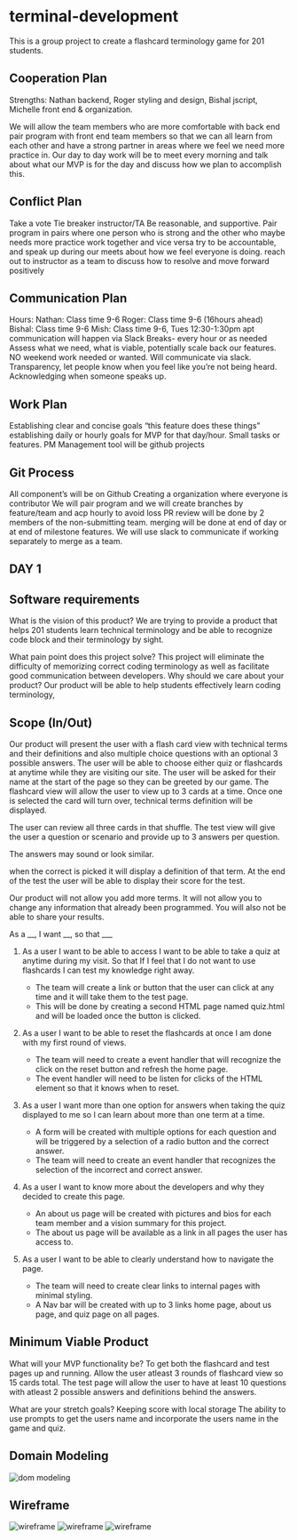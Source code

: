# terminal-development
This is a group project to create a flashcard terminology game for 201 students.

## Cooperation Plan
Strengths: Nathan backend, Roger styling and design, Bishal jscript, Michelle front end & organization.

We will allow the team members who are more comfortable with back end pair program with front end team members so that we can all learn from each other and have a strong partner in areas where we feel we need more practice in. Our day to day work will be to meet every morning and talk about what our MVP is for the day and discuss how we plan to accomplish this.

## Conflict Plan
Take a vote
Tie breaker instructor/TA
Be reasonable, and supportive.
Pair program in pairs where one person who is strong and the other who maybe needs more practice work together and vice versa
try to be accountable, and speak up during our meets about how we feel everyone is doing.
reach out to instructor as a team to discuss how to resolve and move forward positively

## Communication Plan
Hours:
Nathan: Class time 9-6
Roger: Class time 9-6 (16hours ahead)
Bishal: Class time 9-6
Mish: Class time 9-6, Tues 12:30-1:30pm apt
communication will happen via Slack
Breaks- every hour or as needed
Assess what we need, what is viable, potentially scale back our features.
NO weekend work needed or wanted. Will communicate via slack.
Transparency, let people know when you feel like you’re not being heard. Acknowledging when someone speaks up.

## Work Plan
Establishing clear and concise goals
“this feature does these things”
establishing daily or hourly goals for MVP for that day/hour. Small tasks or features.
PM Management tool will be github projects

## Git Process
All component’s will be on Github
Creating a organization where everyone is contributor
We will pair program and we will create branches by feature/team and acp hourly to avoid loss
PR review will be done by 2 members of the non-submitting team.
merging will be done at end of day or at end of milestone features.
We will use slack to communicate if working separately to merge as a team.

## DAY 1

## Software requirements

What is the vision of this product?
We are trying to provide a product that helps 201 students learn technical terminology and be able to recognize code block and their terminology by sight.

What pain point does this project solve?
This project will eliminate the difficulty of memorizing correct coding terminology as well as facilitate good communication between developers.
Why should we care about your product?
Our product will be able to help students effectively learn coding terminology,

## Scope (In/Out)
Our product will present the user with a flash card view with technical terms and their definitions and also multiple choice questions with an optional 3 possible answers. The user will be able to choose either quiz or flashcards at anytime while they are visiting our site. The user will be asked for their name at the start of the page so they can be greeted by our game.
The flashcard view will allow the user to view up to 3 cards at a time.
Once one is selected the card will turn over, technical terms definition will be displayed.

The user can review all three cards in that shuffle.
The test view will give the user a question or scenario and provide up to 3 answers per question.

The answers may sound or look similar.

when the correct is picked it will display a definition of that term.
At the end of the test the user will be able to display their score for the test.

Our product will not allow you add more terms. It will not allow you to change any information that already been programmed. You will also not be able to share your results.

As a __, I want __, so that ___

1. As a user I want to be able to access I want to be able to take a quiz at anytime during my visit. So that If I feel that I do not want to use flashcards I can test my knowledge right away.
   - The team will create a link or button that the user can click at any time and it will take them to the test page.
   - This will be done by creating a second HTML page named quiz.html and will be loaded once the button is clicked.
2. As a user I want to be able to reset the flashcards at once I am done with my first round of views.
   - The team will need to create a event handler that will recognize the click on the reset button and refresh the home page.
   - The event handler will need to be listen for clicks of the HTML element so that it knows when to reset.
 
3. As a user I want more than one option for answers when taking the quiz displayed to me so I can learn about more than one term at a time.
   - A form will be created with multiple options for each question and will be triggered by a selection of a radio button and the correct answer.
   - The team will need to create an event handler that recognizes the selection of the incorrect and correct answer.
4. As a user I want to know more about the developers and why they decided to create this page.
   - An about us page will be created with pictures and bios for each team member and a vision summary for this project.
   - The about us page will be available as a link in all pages the user has access to.
 
5. As a user I want to be able to clearly understand how to navigate the page.
   - The team will need to create clear links to internal pages with minimal styling.
   - A Nav bar will be created with up to 3 links home page, about us page, and quiz page on all pages.
 
## Minimum Viable Product 
What will your MVP functionality be?
To get both the flashcard and test pages up and running. Allow the user atleast 3 rounds of flashcard view so 15 cards total. The test page will allow the user to have at least 10 questions with atleast 2 possible answers and definitions behind the answers.

What are your stretch goals?
Keeping score with local storage
The ability to use prompts to get the users name and incorporate the users name in the game and quiz.

## Domain Modeling

![dom modeling](img/the_bourn_template-2.png)

## Wireframe
![wireframe](img/wireframe3.png)
![wireframe](img/wireframe1.png)
![wireframe](img/wireframe2.png)
